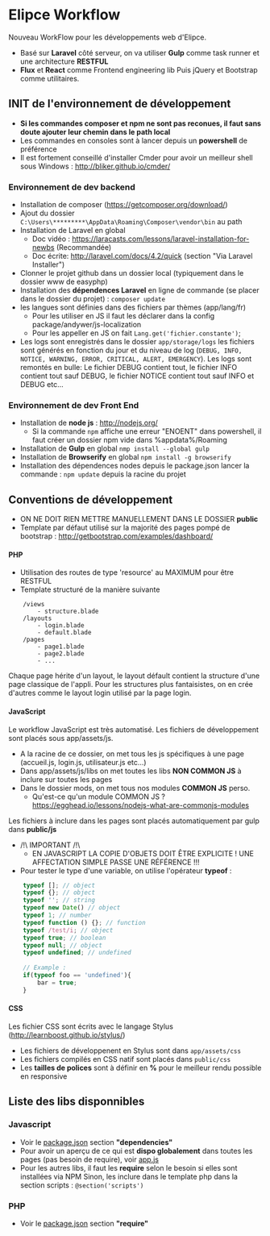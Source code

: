 # Elipce Workflow
Nouveau WorkFlow pour les développements web d'Elipce.
- Basé sur **Laravel** côté serveur, on va utiliser **Gulp** comme task runner et une architecture **RESTFUL**
- **Flux** et **React** comme Frontend engineering lib
Puis jQuery et Bootstrap comme utilitaires.


## INIT de l'environnement de développement
- **Si les commandes composer et npm ne sont pas reconues, il faut sans doute ajouter leur chemin dans le path local**
- Les commandes en consoles sont à lancer depuis un **powershell** de préférence
- Il est fortement conseillé d'installer Cmder pour avoir un meilleur shell sous Windows : http://bliker.github.io/cmder/

### Environnement de dev backend
- Installation de composer (https://getcomposer.org/download/)
- Ajout du dossier ```C:\Users\*********\AppData\Roaming\Composer\vendor\bin``` au path
- Installation de Laravel en global
	- Doc vidéo : https://laracasts.com/lessons/laravel-installation-for-newbs (Recommandée)
	- Doc écrite: http://laravel.com/docs/4.2/quick (section "Via Laravel Installer")
- Clonner le projet github dans un dossier local (typiquement dans le dossier www de easyphp)
- Installation des **dépendences Laravel** en ligne de commande (se placer dans le dossier du projet) : 
```composer update```
- les langues sont définies dans des fichiers par thèmes (app/lang/fr)
    - Pour les utiliser en JS il faut les déclarer dans la config package/andywer/js-localization
    - Pour les appeller en JS on fait ```Lang.get('fichier.constante')```;
- Les logs sont enregistrés dans le dossier ```app/storage/logs``` les fichiers sont générés en fonction du jour et du niveau de log (```DEBUG, INFO, NOTICE, WARNING, ERROR, CRITICAL, ALERT, EMERGENCY```). Les logs sont remontés en bulle: Le fichier DEBUG contient tout, le fichier INFO contient tout sauf DEBUG, le fichier NOTICE contient tout sauf INFO et DEBUG etc...
    
### Environnement de dev Front End
- Installation de **node js** : http://nodejs.org/
    - Si la commande ```npm``` affiche une erreur "ENOENT" dans powershell, il faut créer un dossier npm vide dans %appdata%/Roaming
- Installation de **Gulp** en global
```nmp install --global gulp```
- Installation de **Browserify** en global
```npm install -g browserify```
- Installation des dépendences nodes depuis le package.json
lancer la commande : ```npm update``` depuis la racine du projet

## Conventions de développement
- ON NE DOIT RIEN METTRE MANUELLEMENT DANS LE DOSSIER **public**
- Template par défaut utilisé sur la majorité des pages pompé de bootstrap : http://getbootstrap.com/examples/dashboard/

#### PHP
- Utilisation des routes de type 'resource' au MAXIMUM pour être RESTFUL
- Template structuré de la manière suivante
```
    /views
        - structure.blade
    /layouts
        - login.blade
        - default.blade
    /pages
        - page1.blade
        - page2.blade
        - ...
```
Chaque page hérite d'un layout, le layout défault contient la structure d'une page classique de l'appli.
Pour les structures plus fantaisistes, on en crée d'autres comme le layout login utilisé par la page login.

#### JavaScript
Le workflow JavaScript est très automatisé. Les fichiers de développement sont placés sous app/assets/js.
- A la racine de ce dossier, on met tous les js spécifiques à une page (accueil.js, login.js, utilisateur.js etc...)
- Dans app/assets/js/libs on met toutes les libs **NON COMMON JS** à inclure sur toutes les pages 
- Dans le dossier mods, on met tous nos modules **COMMON JS** perso.
    - Qu'est-ce qu'un module COMMON JS ? https://egghead.io/lessons/nodejs-what-are-commonjs-modules

Les fichiers à inclure dans les pages sont placés automatiquement par gulp dans **public/js**
- /!\ IMPORTANT /!\
    - EN JAVASCRIPT LA COPIE D'OBJETS DOIT ÊTRE EXPLICITE ! UNE AFFECTATION SIMPLE PASSE UNE RÉFÉRENCE !!!
- Pour tester le type d'une variable, on utilise l'opérateur **typeof** :
```javascript
    typeof []; // object
    typeof {}; // object
    typeof ''; // string
    typeof new Date() // object
    typeof 1; // number
    typeof function () {}; // function
    typeof /test/i; // object
    typeof true; // boolean
    typeof null; // object
    typeof undefined; // undefined
    
    // Example : 
    if(typeof foo == 'undefined'){
        bar = true;
    }
```

#### CSS
Les fichier CSS sont écrits avec le langage Stylus (http://learnboost.github.io/stylus/)
- Les fichiers de développenent en Stylus sont dans ```app/assets/css```
- Les fichiers compilés en CSS natif sont placés dans ```public/css```
- Les **tailles de polices** sont à définir en **%** pour le meilleur rendu possible en responsive

## Liste des libs disponnibles

### Javascript
- Voir le [package.json](package.json) section **"dependencies"**
- Pour avoir un aperçu de ce qui est **dispo globalement** dans toutes les pages (pas besoin de require), voir [app.js](app/assets/js/global/app.js)
- Pour les autres libs, il faut les **require** selon le besoin si elles sont installées via NPM Sinon, les inclure dans le template php
dans la section scripts : ```@section('scripts')```

### PHP
- Voir le [package.json](package.json) section **"require"**

